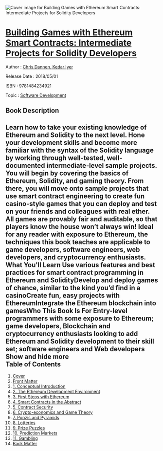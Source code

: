 ![Cover image for Building Games with Ethereum Smart Contracts: Intermediate Projects for Solidity Developers](https://imgdetail.ebookreading.net/cover/cover/business/EB9781484234921.jpg)

[Building Games with Ethereum Smart Contracts: Intermediate Projects for Solidity Developers](https://ebookreading.net/view/book/Building+Games+with+Ethereum+Smart+Contracts%3A+Intermediate+Projects+for+Solidity+Developers-EB9781484234921_1.html "Building Games with Ethereum Smart Contracts: Intermediate Projects for Solidity Developers")
====================================================================================================================

Author : [Chris Dannen](https://ebookreading.net/search/author/Chris+Dannen),[ Kedar Iyer](https://ebookreading.net/search/author/+Kedar+Iyer)

Release Date : 2018/05/01

ISBN : 9781484234921

Topic : [Software Development](https://ebookreading.net/search/category/software-development)

Book Description
-----------------

 Learn how to take your existing knowledge of Ethereum and Solidity to the next level. Hone your development skills and become more familiar with the syntax of the Solidity language by working through well-tested, well-documented intermediate-level sample projects.
You will begin by covering the basics of Ethereum, Solidity, and gaming theory. From there, you will move onto sample projects that use smart contract engineering to create fun casino-style games that you can deploy and test on your friends and colleagues with real ether. All games are provably fair and auditable, so that players know the house won’t always win!
Ideal for any reader with exposure to Ethereum, the techniques this book teaches are applicable to game developers, software engineers, web developers, and cryptocurrency enthusiasts.
What You'll Learn
Use various features and best practices for smart contract programming in Ethereum and SolidityDevelop and deploy games of chance, similar to the kind you’d find in a casinoCreate fun, easy projects with Ethereumlntegrate the Ethereum blockchain into gamesWho This Book Is For
Entry-level programmers with some exposure to Ethereum; game developers, Blockchain and cryptocurrency enthusiasts looking to add Ethereum and Solidity development to their skill set; software engineers and Web developers
        Show and hide more                
Table of Contents
-----------------

1. [Cover](https://ebookreading.net/view/book/Building+Games+with+Ethereum+Smart+Contracts%3A+Intermediate+Projects+for+Solidity+Developers-EB9781484234921_1.html)
1. [Front Matter](https://ebookreading.net/view/book/Building+Games+with+Ethereum+Smart+Contracts%3A+Intermediate+Projects+for+Solidity+Developers-EB9781484234921_2.html)
1. [1. Conceptual Introduction](https://ebookreading.net/view/book/Building+Games+with+Ethereum+Smart+Contracts%3A+Intermediate+Projects+for+Solidity+Developers-EB9781484234921_3.html)
1. [2. The Ethereum Development Environment](https://ebookreading.net/view/book/Building+Games+with+Ethereum+Smart+Contracts%3A+Intermediate+Projects+for+Solidity+Developers-EB9781484234921_4.html)
1. [3. First Steps with Ethereum](https://ebookreading.net/view/book/Building+Games+with+Ethereum+Smart+Contracts%3A+Intermediate+Projects+for+Solidity+Developers-EB9781484234921_5.html)
1. [4. Smart Contracts in the Abstract](https://ebookreading.net/view/book/Building+Games+with+Ethereum+Smart+Contracts%3A+Intermediate+Projects+for+Solidity+Developers-EB9781484234921_6.html)
1. [5. Contract Security](https://ebookreading.net/view/book/Building+Games+with+Ethereum+Smart+Contracts%3A+Intermediate+Projects+for+Solidity+Developers-EB9781484234921_7.html)
1. [6. Crypto-economics and Game Theory](https://ebookreading.net/view/book/Building+Games+with+Ethereum+Smart+Contracts%3A+Intermediate+Projects+for+Solidity+Developers-EB9781484234921_8.html)
1. [7. Ponzis and Pyramids](https://ebookreading.net/view/book/Building+Games+with+Ethereum+Smart+Contracts%3A+Intermediate+Projects+for+Solidity+Developers-EB9781484234921_9.html)
1. [8. Lotteries](https://ebookreading.net/view/book/Building+Games+with+Ethereum+Smart+Contracts%3A+Intermediate+Projects+for+Solidity+Developers-EB9781484234921_10.html)
1. [9. Prize Puzzles](https://ebookreading.net/view/book/Building+Games+with+Ethereum+Smart+Contracts%3A+Intermediate+Projects+for+Solidity+Developers-EB9781484234921_11.html)
1. [10. Prediction Markets](https://ebookreading.net/view/book/Building+Games+with+Ethereum+Smart+Contracts%3A+Intermediate+Projects+for+Solidity+Developers-EB9781484234921_12.html)
1. [11. Gambling](https://ebookreading.net/view/book/Building+Games+with+Ethereum+Smart+Contracts%3A+Intermediate+Projects+for+Solidity+Developers-EB9781484234921_13.html)
1. [Back Matter](https://ebookreading.net/view/book/Building+Games+with+Ethereum+Smart+Contracts%3A+Intermediate+Projects+for+Solidity+Developers-EB9781484234921_14.html)

